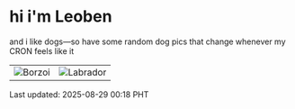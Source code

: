 # hi i'm Leoben

and i like dogs—so have some random dog pics that change whenever my CRON feels like it

|  |  |
|--------|----------|
| ![Borzoi](https://random-dog-vercel.vercel.app/api/random-borzoi?v=1756397923) | ![Labrador](https://random-dog-vercel.vercel.app/api/random-labrador?v=1756397923) |

Last updated: 2025-08-29 00:18 PHT
